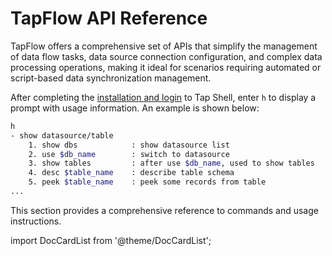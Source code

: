 # TapFlow API Reference

TapFlow offers a comprehensive set of APIs that simplify the management of data flow tasks, data source connection configuration, and complex data processing operations, making it ideal for scenarios requiring automated or script-based data synchronization management.

After completing the [installation and login](../quick-start.md) to Tap Shell, enter `h` to display a prompt with usage information. An example is shown below:

```bash
h
- show datasource/table               
    1. show dbs            : show datasource list
    2. use $db_name        : switch to datasource
    3. show tables         : after use $db_name, used to show tables
    4. desc $table_name    : describe table schema                  
    5. peek $table_name    : peek some records from table  
...
```

This section provides a comprehensive reference to commands and usage instructions.

import DocCardList from '@theme/DocCardList';

<DocCardList />